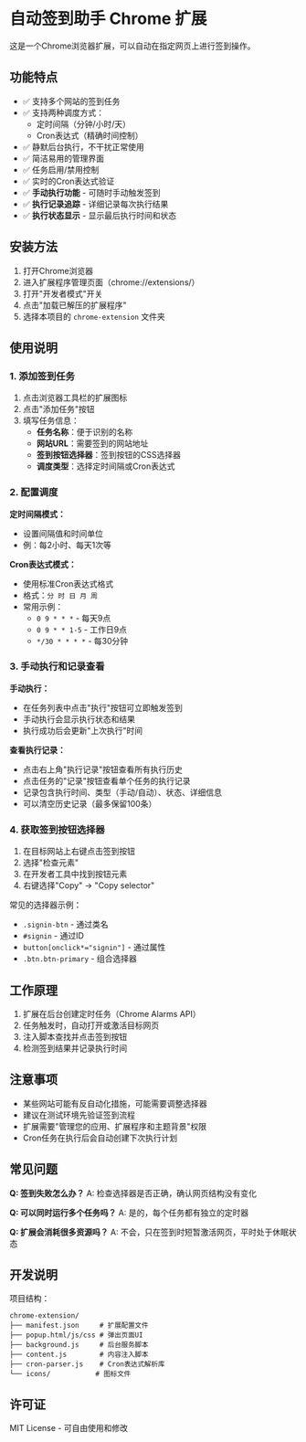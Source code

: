 # 自动签到助手 Chrome 扩展

这是一个Chrome浏览器扩展，可以自动在指定网页上进行签到操作。

## 功能特点

- ✅ 支持多个网站的签到任务
- ✅ 支持两种调度方式：
  - 定时间隔（分钟/小时/天）
  - Cron表达式（精确时间控制）
- ✅ 静默后台执行，不干扰正常使用
- ✅ 简洁易用的管理界面
- ✅ 任务启用/禁用控制
- ✅ 实时的Cron表达式验证
- ✅ **手动执行功能** - 可随时手动触发签到
- ✅ **执行记录追踪** - 详细记录每次执行结果
- ✅ **执行状态显示** - 显示最后执行时间和状态

## 安装方法

1. 打开Chrome浏览器
2. 进入扩展程序管理页面（chrome://extensions/）
3. 打开"开发者模式"开关
4. 点击"加载已解压的扩展程序"
5. 选择本项目的 `chrome-extension` 文件夹

## 使用说明

### 1. 添加签到任务

1. 点击浏览器工具栏的扩展图标
2. 点击"添加任务"按钮
3. 填写任务信息：
   - **任务名称**：便于识别的名称
   - **网站URL**：需要签到的网站地址
   - **签到按钮选择器**：签到按钮的CSS选择器
   - **调度类型**：选择定时间隔或Cron表达式

### 2. 配置调度

**定时间隔模式：**
- 设置间隔值和时间单位
- 例：每2小时、每天1次等

**Cron表达式模式：**
- 使用标准Cron表达式格式
- 格式：`分 时 日 月 周`
- 常用示例：
  - `0 9 * * *` - 每天9点
  - `0 9 * * 1-5` - 工作日9点
  - `*/30 * * * *` - 每30分钟

### 3. 手动执行和记录查看

**手动执行：**
- 在任务列表中点击"执行"按钮可立即触发签到
- 手动执行会显示执行状态和结果
- 执行成功后会更新"上次执行"时间

**查看执行记录：**
- 点击右上角"执行记录"按钮查看所有执行历史
- 点击任务的"记录"按钮查看单个任务的执行记录
- 记录包含执行时间、类型（手动/自动）、状态、详细信息
- 可以清空历史记录（最多保留100条）

### 4. 获取签到按钮选择器

1. 在目标网站上右键点击签到按钮
2. 选择"检查元素"
3. 在开发者工具中找到按钮元素
4. 右键选择"Copy" → "Copy selector"

常见的选择器示例：
- `.signin-btn` - 通过类名
- `#signin` - 通过ID
- `button[onclick*="signin"]` - 通过属性
- `.btn.btn-primary` - 组合选择器

## 工作原理

1. 扩展在后台创建定时任务（Chrome Alarms API）
2. 任务触发时，自动打开或激活目标网页
3. 注入脚本查找并点击签到按钮
4. 检测签到结果并记录执行时间

## 注意事项

- 某些网站可能有反自动化措施，可能需要调整选择器
- 建议在测试环境先验证签到流程
- 扩展需要"管理您的应用、扩展程序和主题背景"权限
- Cron任务在执行后会自动创建下次执行计划

## 常见问题

**Q: 签到失败怎么办？**
A: 检查选择器是否正确，确认网页结构没有变化

**Q: 可以同时运行多个任务吗？**
A: 是的，每个任务都有独立的定时器

**Q: 扩展会消耗很多资源吗？**
A: 不会，只在签到时短暂激活网页，平时处于休眠状态

## 开发说明

项目结构：
```
chrome-extension/
├── manifest.json     # 扩展配置文件
├── popup.html/js/css # 弹出页面UI
├── background.js     # 后台服务脚本
├── content.js        # 内容注入脚本
├── cron-parser.js    # Cron表达式解析库
└── icons/           # 图标文件
```

## 许可证

MIT License - 可自由使用和修改